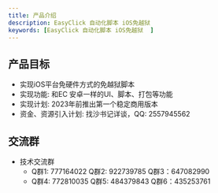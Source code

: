 ```yaml
---
title: 产品介绍
description: EasyClick 自动化脚本 iOS免越狱
keywords: [EasyClick 自动化脚本 iOS免越狱  ]
---
```


## 产品目标
- 实现iOS平台免硬件方式的免越狱脚本
- 实现功能: 和EC 安卓一样的UI、脚本、打包等功能
- 实现计划: 2023年前推出第一个稳定商用版本
- 资金、资源引入计划: 找沙书记详谈，QQ: 2557945562
## 交流群
- 技术交流群
    - Q群1: 777164022 Q群2: 922739785 Q群3：647082990
    - Q群4: 772810035 Q群5: 484379843 Q群6：435253761 
